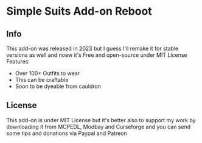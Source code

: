 # Simple Suits Add-on Reboot
## Info
This add-on was released in 2023 but I guess I'll remake it for stable versions as well and noew it's Free and open-source under MIT License
Features:
- Over 100+ Outfits to wear
- This can be craftable
- Soon to be dyeable from cauldron

## License
This add-on is under MIT License but it's better also to support my work by downloading it from MCPEDL, Modbay and Curseforge and you can send some tips and donations via Paypal and Patreon